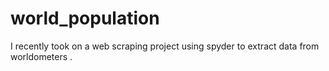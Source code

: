 # world_population
 I recently took on a web scraping project using spyder to extract data from worldometers .
